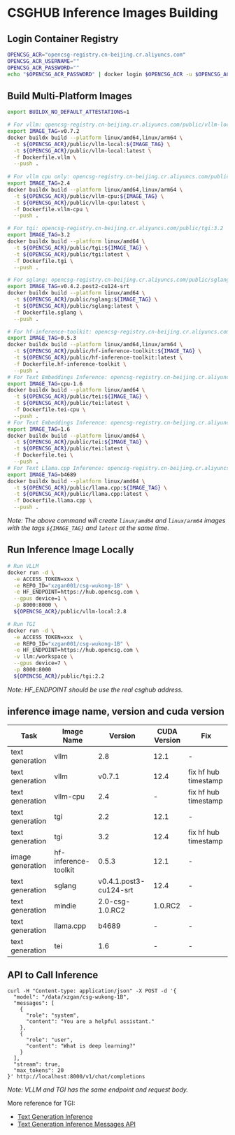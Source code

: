 # CSGHUB Inference Images Building

## Login Container Registry
```bash
OPENCSG_ACR="opencsg-registry.cn-beijing.cr.aliyuncs.com"
OPENCSG_ACR_USERNAME=""
OPENCSG_ACR_PASSWORD=""
echo "$OPENCSG_ACR_PASSWORD" | docker login $OPENCSG_ACR -u $OPENCSG_ACR_USERNAME --password-stdin
```

## Build Multi-Platform Images
```bash
export BUILDX_NO_DEFAULT_ATTESTATIONS=1

# For vllm: opencsg-registry.cn-beijing.cr.aliyuncs.com/public/vllm-local:v0.7.2
export IMAGE_TAG=v0.7.2
docker buildx build --platform linux/amd64,linux/arm64 \
  -t ${OPENCSG_ACR}/public/vllm-local:${IMAGE_TAG} \
  -t ${OPENCSG_ACR}/public/vllm-local:latest \
  -f Dockerfile.vllm \
  --push .
  
# For vllm cpu only: opencsg-registry.cn-beijing.cr.aliyuncs.com/public/vllm-cpu:2.3
export IMAGE_TAG=2.4
docker buildx build --platform linux/amd64,linux/arm64 \
  -t ${OPENCSG_ACR}/public/vllm-cpu:${IMAGE_TAG} \
  -t ${OPENCSG_ACR}/public/vllm-cpu:latest \
  -f Dockerfile.vllm-cpu \
  --push .

# For tgi: opencsg-registry.cn-beijing.cr.aliyuncs.com/public/tgi:3.2
export IMAGE_TAG=3.2
docker buildx build --platform linux/amd64 \
  -t ${OPENCSG_ACR}/public/tgi:${IMAGE_TAG} \
  -t ${OPENCSG_ACR}/public/tgi:latest \
  -f Dockerfile.tgi \
  --push .

# For sglang: opencsg-registry.cn-beijing.cr.aliyuncs.com/public/sglang:v0.4.2.post2-cu124-srt
export IMAGE_TAG=v0.4.2.post2-cu124-srt
docker buildx build --platform linux/amd64 \
  -t ${OPENCSG_ACR}/public/sglang:${IMAGE_TAG} \
  -t ${OPENCSG_ACR}/public/sglang:latest \
  -f Dockerfile.sglang \
  --push .

# For hf-inference-toolkit: opencsg-registry.cn-beijing.cr.aliyuncs.com/public/hf-inference-toolkit:0.5.3
export IMAGE_TAG=0.5.3
docker buildx build --platform linux/amd64,linux/arm64 \
  -t ${OPENCSG_ACR}/public/hf-inference-toolkit:${IMAGE_TAG} \
  -t ${OPENCSG_ACR}/public/hf-inference-toolkit:latest \
  -f Dockerfile.hf-inference-toolkit \
  --push .
# For Text Embeddings Inference: opencsg-registry.cn-beijing.cr.aliyuncs.com/public/tei:cpu-1.6
export IMAGE_TAG=cpu-1.6
docker buildx build --platform linux/amd64 \
  -t ${OPENCSG_ACR}/public/tei:${IMAGE_TAG} \
  -t ${OPENCSG_ACR}/public/tei:latest \
  -f Dockerfile.tei-cpu \
  --push .
# For Text Embeddings Inference: opencsg-registry.cn-beijing.cr.aliyuncs.com/public/tei:1.6
export IMAGE_TAG=1.6
docker buildx build --platform linux/amd64 \
  -t ${OPENCSG_ACR}/public/tei:${IMAGE_TAG} \
  -t ${OPENCSG_ACR}/public/tei:latest \
  -f Dockerfile.tei \
  --push .
# For Text Llama.cpp Inference: opencsg-registry.cn-beijing.cr.aliyuncs.com/public/llama.cpp:b4689
export IMAGE_TAG=b4689
docker buildx build --platform linux/amd64 \
  -t ${OPENCSG_ACR}/public/llama.cpp:${IMAGE_TAG} \
  -t ${OPENCSG_ACR}/public/llama.cpp:latest \
  -f Dockerfile.llama.cpp \
  --push .
```
*Note: The above command will create `linux/amd64` and `linux/arm64` images with the tags `${IMAGE_TAG}` and `latest` at the same time.*

## Run Inference Image Locally
```bash
# Run VLLM
docker run -d \
  -e ACCESS_TOKEN=xxx \
  -e REPO_ID="xzgan001/csg-wukong-1B" \
  -e HF_ENDPOINT=https://hub.opencsg.com \
  --gpus device=1 \
  -p 8000:8000 \
  ${OPENCSG_ACR}/public/vllm-local:2.8

# Run TGI
docker run -d \
  -e ACCESS_TOKEN=xxx  \
  -e REPO_ID="xzgan001/csg-wukong-1B" \
  -e HF_ENDPOINT=https://hub.opencsg.com \
  -v llm:/workspace \
  --gpus device=7 \
  -p 8000:8000
  ${OPENCSG_ACR}/public/tgi:2.2
```
*Note: HF_ENDPOINT should be use the real csghub address.*

## inference image name, version and cuda version
| Task| Image Name | Version | CUDA Version | Fix
| --- | --- | --- | --- |--- |
|text generation| vllm | 2.8 | 12.1 | - |
|text generation| vllm | v0.7.1 | 12.4 |fix hf hub timestamp|
|text generation| vllm-cpu | 2.4 | -|fix hf hub timestamp |
|text generation| tgi | 2.2 | 12.1 |- |
|text generation| tgi | 3.2 | 12.4 |fix hf hub timestamp|
|image generation| hf-inference-toolkit | 0.5.3 | 12.1 |-|
|text generation| sglang | v0.4.1.post3-cu124-srt | 12.4 |- |
|text generation| mindie | 2.0-csg-1.0.RC2 | 1.0.RC2 |- |
|text generation| llama.cpp | b4689 | - |- |
|text generation| tei | 1.6 | - |- |


## API to Call Inference
```
curl -H "Content-type: application/json" -X POST -d '{
  "model": "/data/xzgan/csg-wukong-1B",
  "messages": [
    {
      "role": "system",
      "content": "You are a helpful assistant."
    },
    {
      "role": "user",
      "content": "What is deep learning?"
    }
  ],
  "stream": true,
  "max_tokens": 20
}' http://localhost:8000/v1/chat/completions
```
*Note: VLLM and TGI has the same endpoint and request body.*

More reference for TGI: 
- [Text Generation Inference](https://huggingface.github.io/text-generation-inference/)
- [Text Generation Inference Messages API](https://huggingface.co/docs/text-generation-inference/en/messages_api)
